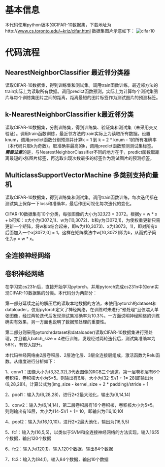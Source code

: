 # 基本信息
本代码使用python版本的CIFAR-10数据集，下载地址为http://www.cs.toronto.edu/~kriz/cifar.html 数据集图片示意如下：
![cifar10](https://user-images.githubusercontent.com/116711111/197977393-5531bdff-ef91-4521-afc9-a8766fb6adfe.jpg)

# 代码流程
## NearestNeighborClassifier 最近邻分类器
读取CIFAR-10数据集，得到训练集和测试集。调用train函数训练，最近邻方法的train实际上为读取所有数据。调用predict函数预测，实际上为计算每个测试集图片与每个训练集图片之间的距离，距离最短的图片标签作为测试图片的预测标签。
## k-NearestNeighborClassifier k最近邻分类
读取CIFAR-10数据集，分割训练集，得到训练集、验证集和测试集（未采用交叉验证）。调用train函数训练，最近邻方法的train实际上为读取所有数据。设置knum，调用predict函数分别预测并计算k = 1 到 k = 2 * knum - 1的所有准确率（本代码只取k为奇数）。取准确率最高的k，调用predict函数预测测试集标签。
***需要注意***的是，与NearestNeighborClassifier不同的地方在于，predict函数取距离最短的k张图片标签，再选取出现次数最多的标签作为测试图片的预测标签。
## MulticlassSupportVectorMachine 多类别支持向量机
读取CIFAR-10数据集，得到训练集和测试集。调用train函数训练，每次迭代都在测试集上保存一下loss和准确率，最后作图可视化每次迭代的变化。

CIFAR-10数据集有10个分类，每张图像的大小为32*32*3 = 3072。根据y = w * x + b可知：x大小为(3072,1)、w为(10,3072)、b和y为(3072,1)，为使权重更新只需更新一个矩阵，将w和b结合起来，即w为(10,3073)、x为(3073，1)，即对所有x后面加入一个x[3072,0] = 1，这样在矩阵乘法中w[10,3072]即为b，从而式子简化为y = w * x。
## 全连接神经网络

## 卷积神经网络
在学习完cs231n后，直接开始学习pytorch，并用pytorch完成cs231n中的cnn实现CIFAR-10数据集的分类。本代码分为两部分：

第一部分延续之前的解压后的读取本地数据的方法，未使用pytorch的dataset和dataloader，仅用pytorch定义了神经网络，在训练时未进行"预处理"且仅喂入单张图像，经过两轮迭代后发现测试集准确率为10.3%。一方面说明神经网络的训练确实有效果，另一方面也说明了数据预处理的重要性。

第二部分则采用pytorch(dataset和dataloader)读取CIFAR-10数据集进行预处理，并且输入batch_size = 4进行训练，发现经过两轮迭代后，测试集准确率为56%，有较大提升。

本代码神经网络由2层卷积层、2层池化层、3层全连接层组成，激活函数为Relu函数。从维度进行分析如下：

1、conv1：图像大小为(3,32,32),3代表图像的RGB三个通道，第一层卷积层有6个卷积核，卷积核大小为5*5。则输出有6层，大小为(32-5)/1 + 1= 28(即输出为(6,28,28))。计算公式为(img_size - kernel_size + 2 * padding)/stride + 1

2、pool1：输入为(6,28,28)，进行2*2最大池化，输出为(6,14,14)

3、conv2：输入为(6,14,14)，第二层卷积层有16个卷积核，卷积核大小为5*5。则则输出有16层，大小为(14-5)/1 + 1= 10，即输出为(16,10,10)

4、pool2：输入为(16,10,10)，进行2*2最大池化，输出为(16,5,5)

5、fc1：输入为(16,5,5)，以类似于SVM和全连接神经网络的方法实现，输入16*5*5个数据，输出120个数据

6、fc2：输入为(120,1)，输入120个数据，输出84个数据

7、fc3：输入为(84,1)，输入84个数据，输出10个数据
